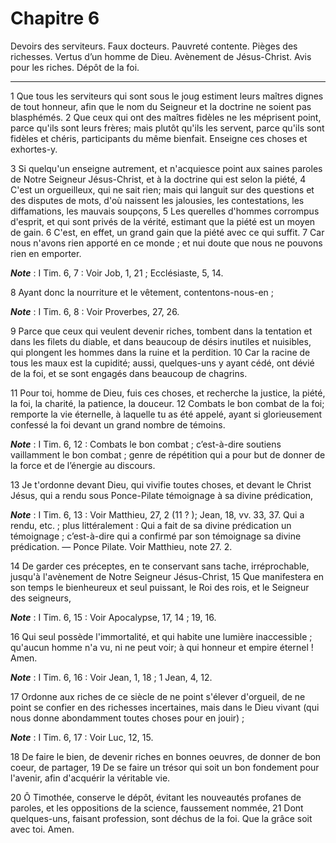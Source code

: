 # Chapitre 6

Devoirs des serviteurs.
Faux docteurs.
Pauvreté contente.
Pièges des richesses.
Vertus d’un homme de Dieu.
Avènement de Jésus-Christ.
Avis pour les riches.
Dépôt de la foi.

***

1 Que tous les serviteurs qui sont sous le joug estiment leurs maîtres dignes de tout honneur, afin que le nom du Seigneur et la doctrine ne soient pas blasphémés. 2 Que ceux qui ont des maîtres fidèles ne les méprisent point, parce qu'ils sont leurs frères; mais plutôt qu'ils les servent, parce qu'ils sont fidèles et chéris, participants du même bienfait. Enseigne ces choses et exhortes-y.


3 Si quelqu'un enseigne autrement, et n'acquiesce point aux saines paroles de Notre Seigneur Jésus-Christ, et à la doctrine qui est selon la piété, 4 C'est un orgueilleux, qui ne sait rien; mais qui languit sur des questions et des disputes de mots, d'où naissent les jalousies, les contestations, les diffamations, les mauvais soupçons, 5 Les querelles d'hommes corrompus d'esprit, et qui sont privés de la vérité, estimant que la piété est un moyen de gain. 6 C'est, en effet, un grand gain que la piété avec ce qui suffit. 7 Car nous n'avons rien apporté en ce monde ; et nui doute que nous ne pouvons rien en emporter.

***Note*** :  I Tim. 6, 7 : Voir Job, 1, 21 ; Ecclésiaste, 5, 14.

8 Ayant donc la nourriture et le vêtement, contentons-nous-en ;

***Note*** :  I Tim. 6, 8 : Voir Proverbes, 27, 26.

9 Parce que ceux qui veulent devenir riches, tombent dans la tentation et dans les filets du diable, et dans beaucoup de désirs inutiles et nuisibles, qui plongent les hommes dans la ruine et la perdition. 10 Car la racine de tous les maux est la cupidité; aussi, quelques-uns y ayant cédé, ont dévié de la foi, et se sont engagés dans beaucoup de chagrins.


11 Pour toi, homme de Dieu, fuis ces choses, et recherche la justice, la piété, la foi, la charité, la patience, la douceur. 12 Combats le bon combat de la foi; remporte la vie éternelle, à laquelle tu as été appelé, ayant si glorieusement confessé la foi devant un grand nombre de témoins.

***Note*** :  I Tim. 6, 12 : Combats le bon combat ; c’est-à-dire soutiens vaillamment le bon combat ; genre de répétition qui a pour but de donner de la force et de l’énergie au discours.

13 Je t'ordonne devant Dieu, qui vivifie toutes choses, et devant le Christ Jésus, qui a rendu sous Ponce-Pilate témoignage à sa divine prédication,

***Note*** :  I Tim. 6, 13 : Voir Matthieu, 27, 2 (11 ? ); Jean, 18, vv. 33, 37. Qui a rendu, etc. ; plus littéralement : Qui a fait de sa divine prédication un témoignage ; c’est-à-dire qui a confirmé par son témoignage sa divine prédication. ― Ponce Pilate. Voir Matthieu, note 27. 2.

14 De garder ces préceptes, en te conservant sans tache, irréprochable, jusqu'à l'avènement de Notre Seigneur Jésus-Christ, 15 Que manifestera en son temps le bienheureux et seul puissant, le Roi des rois, et le Seigneur des seigneurs,

***Note*** :  I Tim. 6, 15 : Voir Apocalypse, 17, 14 ; 19, 16.

16 Qui seul possède l'immortalité, et qui habite une lumière inaccessible ; qu'aucun homme n'a vu, ni ne peut voir; à qui honneur et empire éternel ! Amen.

***Note*** :  I Tim. 6, 16 : Voir Jean, 1, 18 ; 1 Jean, 4, 12.


17 Ordonne aux riches de ce siècle de ne point s'élever d'orgueil, de ne point se confier en des richesses incertaines, mais dans le Dieu vivant (qui nous donne abondamment toutes choses pour en jouir) ;

***Note*** :  I Tim. 6, 17 : Voir Luc, 12, 15.

18 De faire le bien, de devenir riches en bonnes oeuvres, de donner de bon coeur, de partager, 19 De se faire un trésor qui soit un bon fondement pour l'avenir, afin d'acquérir la véritable vie.


20 Ô Timothée, conserve le dépôt, évitant les nouveautés profanes de paroles, et les oppositions de la science, faussement nommée, 21 Dont quelques-uns, faisant profession, sont déchus de la foi. Que la grâce soit avec toi. Amen.
